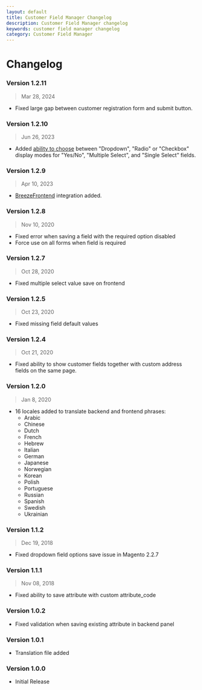 ```yaml
---
layout: default
title: Customer Field Manager Changelog
description: Customer Field Manager changelog
keywords: customer field manager changelog
category: Customer Field Manager
---
```


# Changelog

### Version 1.2.11

> Mar 28, 2024

 -  Fixed large gap between customer registration form and submit button.

### Version 1.2.10

> Jun 26, 2023

 -  Added [ability to choose](/m2/extensions/customer-field-manager/usage/form/)
    between "Dropdown", "Radio" or "Checkbox" display modes for "Yes/No",
    "Multiple Select", and "Single Select" fields.

### Version 1.2.9

> Apr 10, 2023

 -  [BreezeFrontend](https://breezefront.com/) integration added.

### Version 1.2.8

> Nov 10, 2020

 -  Fixed error when saving a field with the required option disabled
 -  Force use on all forms when field is required

### Version 1.2.7

> Oct 28, 2020

 -  Fixed multiple select value save on frontend

### Version 1.2.5

> Oct 23, 2020

 -  Fixed missing field default values

### Version 1.2.4

> Oct 21, 2020

 -  Fixed ability to show customer fields together with custom address fields
    on the same page.

### Version 1.2.0

> Jan 8, 2020

 -  16 locales added to translate backend and frontend phrases:
    - Arabic
    - Chinese
    - Dutch
    - French
    - Hebrew
    - Italian
    - German
    - Japanese
    - Norwegian
    - Korean
    - Polish
    - Portuguese
    - Russian
    - Spanish
    - Swedish
    - Ukrainian

### Version 1.1.2

> Dec 19, 2018

 -  Fixed dropdown field options save issue in Magento 2.2.7

### Version 1.1.1

> Nov 08, 2018

 -  Fixed ability to save attribute with custom attribute_code

### Version 1.0.2

 -  Fixed validation when saving existing attribute in backend panel

### Version 1.0.1

 -  Translation file added

### Version 1.0.0

 -  Initial Release
